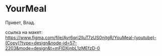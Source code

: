 # YourMeal

Привет, Влад.

ссылка на макет: https://www.figma.com/file/Avr6qri2lluT7zUS0njtgR/YouMeal-(youtube)-(Copy)?type=design&node-id=57-2203&mode=design&t=mFlDXjnbL1zMEfzD-0
